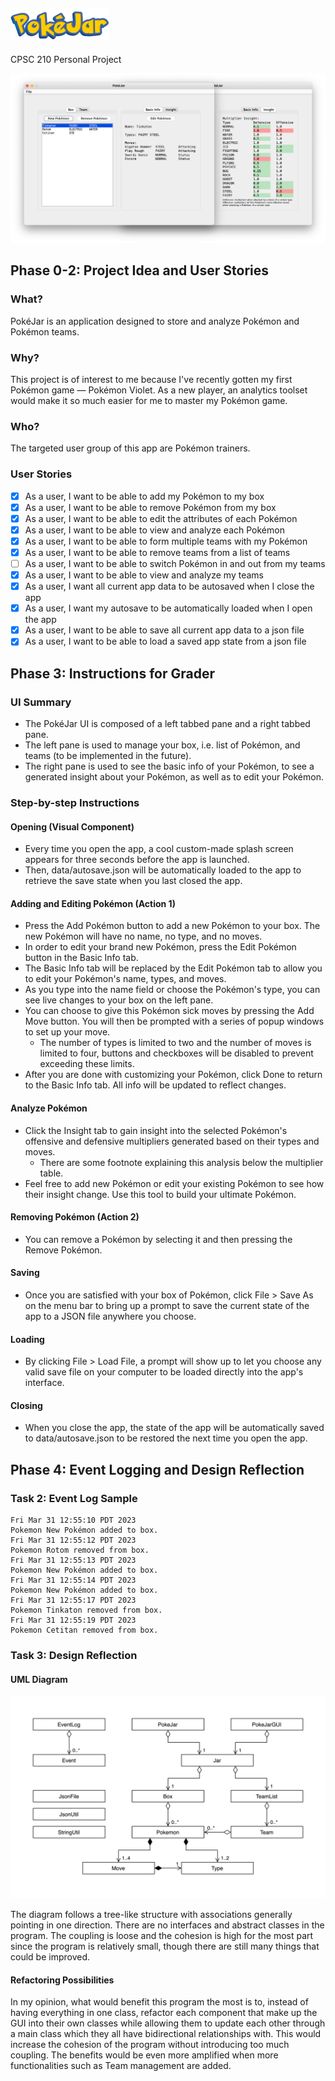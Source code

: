 ## <picture><img alt="PokéJar Logo" src="logo.png" height="50"></picture>

CPSC 210 Personal Project

![GUI Screenshot](screenshot.png)

## Phase 0-2: Project Idea and User Stories

### What?

PokéJar is an application designed to store and analyze Pokémon and Pokémon teams.

### Why?

This project is of interest to me because I've recently gotten my first Pokémon game &mdash; Pokémon Violet.
As a new player, an analytics toolset would make it so much easier for me to master my Pokémon game.

### Who?

The targeted user group of this app are Pokémon trainers.

### User Stories

- [x] As a user, I want to be able to add my Pokémon to my box
- [x] As a user, I want to be able to remove Pokémon from my box
- [x] As a user, I want to be able to edit the attributes of each Pokémon
- [x] As a user, I want to be able to view and analyze each Pokémon
- [x] As a user, I want to be able to form multiple teams with my Pokémon
- [x] As a user, I want to be able to remove teams from a list of teams
- [ ] As a user, I want to be able to switch Pokémon in and out from my teams
- [x] As a user, I want to be able to view and analyze my teams
- [x] As a user, I want all current app data to be autosaved when I close the app
- [x] As a user, I want my autosave to be automatically loaded when I open the app
- [x] As a user, I want to be able to save all current app data to a json file
- [x] As a user, I want to be able to load a saved app state from a json file

## Phase 3: Instructions for Grader

### UI Summary

- The PokéJar UI is composed of a left tabbed pane and a right tabbed pane.
- The left pane is used to manage your box, i.e. list of Pokémon, and teams (to be implemented in the future).
- The right pane is used to see the basic info of your Pokémon, to see a generated insight about your Pokémon, as well as to edit your Pokémon.

### Step-by-step Instructions

#### Opening (Visual Component)

- Every time you open the app, a cool custom-made splash screen appears for three seconds before the app is launched.
- Then, data/autosave.json will be automatically loaded to the app to retrieve the save state when you last closed the app.

#### Adding and Editing Pokémon (Action 1)

- Press the Add Pokémon button to add a new Pokémon to your box. The new Pokémon will have no name, no type, and no moves.
- In order to edit your brand new Pokémon, press the Edit Pokémon button in the Basic Info tab.
- The Basic Info tab will be replaced by the Edit Pokémon tab to allow you to edit your Pokémon's name, types, and moves.
- As you type into the name field or choose the Pokémon's type, you can see live changes to your box on the left pane.
- You can choose to give this Pokémon sick moves by pressing the Add Move button. You will then be prompted with a series of popup windows to set up your move.
  - The number of types is limited to two and the number of moves is limited to four, buttons and checkboxes will be disabled to prevent exceeding these limits.
- After you are done with customizing your Pokémon, click Done to return to the Basic Info tab. All info will be updated to reflect changes.

#### Analyze Pokémon

- Click the Insight tab to gain insight into the selected Pokémon's offensive and defensive multipliers generated based on their types and moves. 
  - There are some footnote explaining this analysis below the multiplier table. 
- Feel free to add new Pokémon or edit your existing Pokémon to see how their insight change. Use this tool to build your ultimate Pokémon. 

#### Removing Pokémon (Action 2)

- You can remove a Pokémon by selecting it and then pressing the Remove Pokémon.

#### Saving

- Once you are satisfied with your box of Pokémon, click File > Save As on the menu bar to bring up a prompt to save the current state of the app to a JSON file anywhere you choose.

#### Loading

- By clicking File > Load File, a prompt will show up to let you choose any valid save file on your computer to be loaded directly into the app's interface.

#### Closing

- When you close the app, the state of the app will be automatically saved to data/autosave.json to be restored the next time you open the app.

## Phase 4: Event Logging and Design Reflection

### Task 2: Event Log Sample

```
Fri Mar 31 12:55:10 PDT 2023
Pokemon New Pokémon added to box.
Fri Mar 31 12:55:12 PDT 2023
Pokemon Rotom removed from box.
Fri Mar 31 12:55:13 PDT 2023
Pokemon New Pokémon added to box.
Fri Mar 31 12:55:14 PDT 2023
Pokemon New Pokémon added to box.
Fri Mar 31 12:55:17 PDT 2023
Pokemon Tinkaton removed from box.
Fri Mar 31 12:55:19 PDT 2023
Pokemon Cetitan removed from box.
```

### Task 3: Design Reflection

#### UML Diagram

![UML Diagram](UML_Design_Diagram.png)

The diagram follows a tree-like structure with 
associations generally pointing in one direction.
There are no interfaces and abstract classes in the program.
The coupling is loose and the cohesion is high 
for the most part since the program is relatively small,
though there are still many things that could be improved. 

#### Refactoring Possibilities

In my opinion, what would benefit this program the most 
is to, instead of having everything in one class, 
refactor each component that make up the GUI into their own classes
while allowing them to update each other through a main class
which they all have bidirectional relationships with.
This would increase the cohesion of the program 
without introducing too much coupling. 
The benefits would be even more amplified when 
more functionalities such as Team management are added.